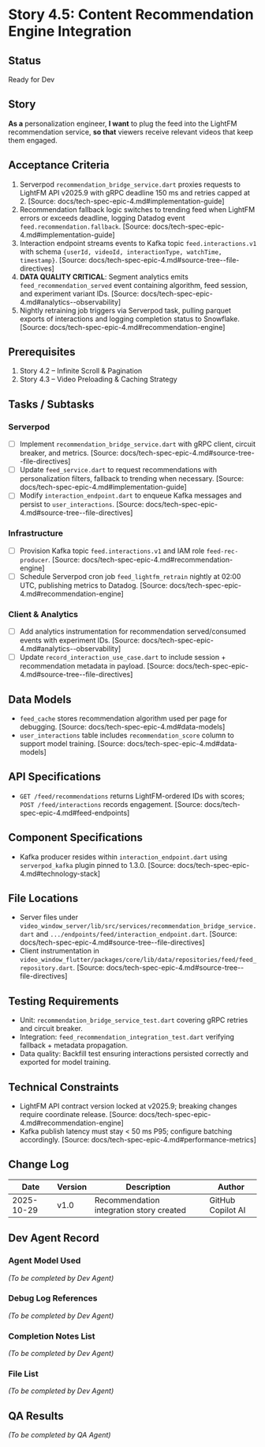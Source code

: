 # Story 4.5: Content Recommendation Engine Integration

## Status
Ready for Dev

## Story
**As a** personalization engineer,
**I want** to plug the feed into the LightFM recommendation service,
**so that** viewers receive relevant videos that keep them engaged.

## Acceptance Criteria
1. Serverpod `recommendation_bridge_service.dart` proxies requests to LightFM API v2025.9 with gRPC deadline 150 ms and retries capped at 2. [Source: docs/tech-spec-epic-4.md#implementation-guide]
2. Recommendation fallback logic switches to trending feed when LightFM errors or exceeds deadline, logging Datadog event `feed.recommendation.fallback`. [Source: docs/tech-spec-epic-4.md#implementation-guide]
3. Interaction endpoint streams events to Kafka topic `feed.interactions.v1` with schema `{userId, videoId, interactionType, watchTime, timestamp}`. [Source: docs/tech-spec-epic-4.md#source-tree--file-directives]
4. **DATA QUALITY CRITICAL**: Segment analytics emits `feed_recommendation_served` event containing algorithm, feed session, and experiment variant IDs. [Source: docs/tech-spec-epic-4.md#analytics--observability]
5. Nightly retraining job triggers via Serverpod task, pulling parquet exports of interactions and logging completion status to Snowflake. [Source: docs/tech-spec-epic-4.md#recommendation-engine]

## Prerequisites
1. Story 4.2 – Infinite Scroll & Pagination
2. Story 4.3 – Video Preloading & Caching Strategy

## Tasks / Subtasks

### Serverpod
- [ ] Implement `recommendation_bridge_service.dart` with gRPC client, circuit breaker, and metrics. [Source: docs/tech-spec-epic-4.md#source-tree--file-directives]
- [ ] Update `feed_service.dart` to request recommendations with personalization filters, fallback to trending when necessary. [Source: docs/tech-spec-epic-4.md#implementation-guide]
- [ ] Modify `interaction_endpoint.dart` to enqueue Kafka messages and persist to `user_interactions`. [Source: docs/tech-spec-epic-4.md#source-tree--file-directives]

### Infrastructure
- [ ] Provision Kafka topic `feed.interactions.v1` and IAM role `feed-rec-producer`. [Source: docs/tech-spec-epic-4.md#recommendation-engine]
- [ ] Schedule Serverpod cron job `feed_lightfm_retrain` nightly at 02:00 UTC, publishing metrics to Datadog. [Source: docs/tech-spec-epic-4.md#recommendation-engine]

### Client & Analytics
- [ ] Add analytics instrumentation for recommendation served/consumed events with experiment IDs. [Source: docs/tech-spec-epic-4.md#analytics--observability]
- [ ] Update `record_interaction_use_case.dart` to include session + recommendation metadata in payload. [Source: docs/tech-spec-epic-4.md#source-tree--file-directives]

## Data Models
- `feed_cache` stores recommendation algorithm used per page for debugging. [Source: docs/tech-spec-epic-4.md#data-models]
- `user_interactions` table includes `recommendation_score` column to support model training. [Source: docs/tech-spec-epic-4.md#data-models]

## API Specifications
- `GET /feed/recommendations` returns LightFM-ordered IDs with scores; `POST /feed/interactions` records engagement. [Source: docs/tech-spec-epic-4.md#feed-endpoints]

## Component Specifications
- Kafka producer resides within `interaction_endpoint.dart` using `serverpod_kafka` plugin pinned to 1.3.0. [Source: docs/tech-spec-epic-4.md#technology-stack]

## File Locations
- Server files under `video_window_server/lib/src/services/recommendation_bridge_service.dart` and `.../endpoints/feed/interaction_endpoint.dart`. [Source: docs/tech-spec-epic-4.md#source-tree--file-directives]
- Client instrumentation in `video_window_flutter/packages/core/lib/data/repositories/feed/feed_repository.dart`. [Source: docs/tech-spec-epic-4.md#source-tree--file-directives]

## Testing Requirements
- Unit: `recommendation_bridge_service_test.dart` covering gRPC retries and circuit breaker.
- Integration: `feed_recommendation_integration_test.dart` verifying fallback + metadata propagation.
- Data quality: Backfill test ensuring interactions persisted correctly and exported for model training.

## Technical Constraints
- LightFM API contract version locked at v2025.9; breaking changes require coordinate release. [Source: docs/tech-spec-epic-4.md#recommendation-engine]
- Kafka publish latency must stay < 50 ms P95; configure batching accordingly. [Source: docs/tech-spec-epic-4.md#performance-metrics]

## Change Log
| Date       | Version | Description                                   | Author            |
| ---------- | ------- | --------------------------------------------- | ----------------- |
| 2025-10-29 | v1.0    | Recommendation integration story created      | GitHub Copilot AI |

## Dev Agent Record
### Agent Model Used
_(To be completed by Dev Agent)_

### Debug Log References
_(To be completed by Dev Agent)_

### Completion Notes List
_(To be completed by Dev Agent)_

### File List
_(To be completed by Dev Agent)_

## QA Results
_(To be completed by QA Agent)_
